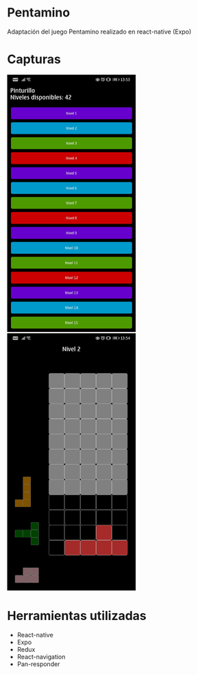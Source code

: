 # Pentamino
Adaptación del juego Pentamino realizado en react-native (Expo) 

# Capturas
<p float="left">
<img src="https://github.com/Nico9813/Pentamino/blob/master/screenshot_menu.jpg?raw=true" width="300" height="600" />
<img src="https://github.com/Nico9813/Pentamino/blob/master/screenshot_nivel.jpg?raw=true" width="300" height="600" />
</p>

# Herramientas utilizadas
- React-native
- Expo
- Redux
- React-navigation
- Pan-responder
